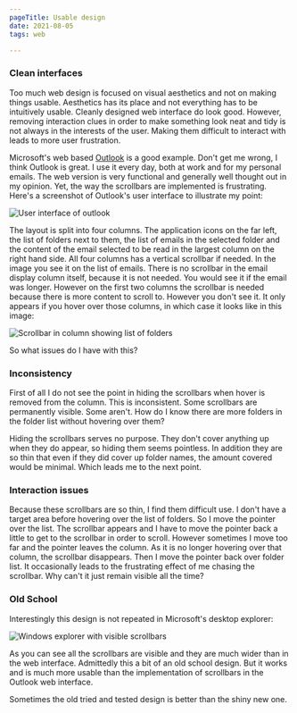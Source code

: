 ```yaml
---
pageTitle: Usable design
date: 2021-08-05
tags: web

---
```

### Clean interfaces

Too much web design is focused on visual aesthetics and not on making things usable. Aesthetics has its place and not everything has to be intuitively usable. Cleanly designed web interface do look good. However, removing interaction clues in order to make something look neat and tidy is not always in the interests of the user.  Making them difficult to interact with leads to more user frustration.

Microsoft's web based [Outlook](https://outlook.com) is a good example. Don't get me wrong, I think Outlook is great. I use it every day, both at work and for my personal emails. The web version is very functional and generally well thought out in my opinion. Yet, the way the scrollbars are implemented is frustrating. Here's a screenshot of Outlook's user interface to illustrate my point:

![User interface of outlook](/assets/images/use-outlook-1.PNG)

The layout is split into four columns. The application icons on the far left, the list of folders next to them, the list of emails in the selected folder and the content of the email selected to be read in the largest column on the right hand side. All four columns has a vertical scrollbar if needed. In the image you see it on the list of emails. There is no scrollbar in the email display column itself, because it is not needed. You would see it if the email was longer. However on the first two columns the scrollbar is needed because there is more content to scroll to. However you don't see it. It only appears if you hover over those columns, in which case it looks like in this image:

![Scrollbar in column showing list of folders](/assets/images/use-outlook-2.PNG)

So what issues do I have with this?

### Inconsistency

First of all I do not see the point in hiding the scrollbars when hover is removed from the column. This is inconsistent. Some scrollbars are permanently visible. Some aren't. How do I know there are more folders in the folder list without hovering over them?

Hiding the scrollbars serves no purpose. They don't cover anything up when they do appear, so hiding them seems pointless. In addition they are so thin that even if they did cover up folder names, the amount covered would be minimal. Which leads me to the next point.

### Interaction issues

Because these scrollbars are so thin, I find them difficult use. I don't have a target area before hovering over the list of folders. So I move the pointer over the list. The scrollbar appears and I have to move the pointer back a little to get to the scrollbar in order to scroll. However sometimes I move too far and the pointer leaves the column. As it is no longer hovering over that column, the scrollbar disappears. Then I move the pointer back over folder list. It occasionally leads to the frustrating effect of me chasing the scrollbar. Why can't it just remain visible all the time?

### Old School

Interestingly this design is not repeated in Microsoft's desktop explorer:

![Windows explorer with visible scrollbars](/assets/images/use-desktop-1.PNG)

As you can see all the scrollbars are visible and they are much wider than in the web interface. Admittedly this a bit of an old school design. But it works and is much more usable than the implementation of scrollbars in the Outlook web interface.

Sometimes the old tried and tested design is better than the shiny new one.